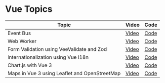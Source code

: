 # Vue Topics

| Topic                                         | Video                                                | Code                                 |
| --------------------------------------------- | ---------------------------------------------------- | ------------------------------------ |
| Event Bus                                     | [Video](https://www.youtube.com/watch?v=kZVuVF4i_YE) | [Code](./event-bus/)                 |
| Web Worker                                    | [Video](https://www.youtube.com/watch?v=RrjW5Jg_A84) | [Code](./web-worker/)                |
| Form Validation using VeeValidate and Zod     | [Video](https://youtu.be/R7toMFEPOtQ)                | [Code](./form-with-veevalidate-zod/) |
| Internationalization using Vue I18n           | [Video](https://youtu.be/x-xDPkmaVvk)                | [Code](./internationalization/)      |
| Chart.js with Vue 3                           | [Video](https://youtu.be/4MdRYloy5Ms)                | [Code](./chart.js-with-vue/)         |
| Maps in Vue 3 using Leaflet and OpenStreetMap | [Video](https://youtu.be/gmrsMJLOCQw)                | [Code](./vue-leaflet/)               |
